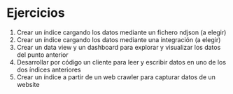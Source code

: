 # Ejercicios

1. Crear un índice cargando los datos mediante un fichero ndjson (a elegir)
2. Crear un índice cargando los datos mediante una integración (a elegir)
3. Crear un data view y un dashboard para explorar y visualizar los datos del punto anterior
4. Desarrollar por código un cliente para leer y escribir datos en uno de los dos índices anteriores
5. Crear un índice a partir de un web crawler para capturar datos de un website